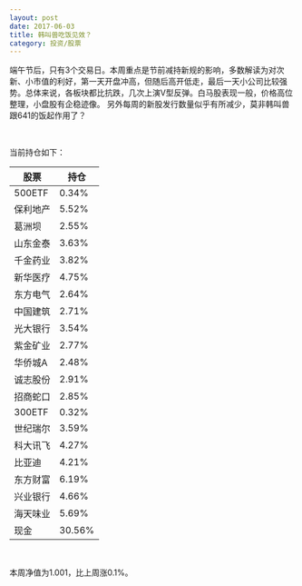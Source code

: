 ```yaml
---
layout: post
date: 2017-06-03
title: 韩叫兽吃饭见效？
category: 投资/股票
---
```

端午节后，只有3个交易日。本周重点是节前减持新规的影响，多数解读为对次新、小市值的利好，第一天开盘冲高，但随后高开低走，最后一天小公司比较强势。总体来说，各板块都比抗跌，几次上演V型反弹。白马股表现一般，价格高位整理，小盘股有企稳迹像。
另外每周的新股发行数量似乎有所减少，莫非韩叫兽跟641的饭起作用了？

<br/>

当前持仓如下：

股票        |持仓
------------|--------
500ETF      |0.34%
保利地产    |5.52%
葛洲坝      |2.55%
山东金泰    |3.63%
千金药业    |3.82%
新华医疗    |4.75%
东方电气    |2.64%
中国建筑    |2.71%
光大银行    |3.54%
紫金矿业    |2.77%
华侨城A     |2.48%
诚志股份    |2.91%
招商蛇口    |2.85%
300ETF      |0.32%
世纪瑞尔    |3.59%
科大讯飞    |4.27%
比亚迪      |4.21%
东方财富    |6.19%
兴业银行    |4.66%
海天味业    |5.69%
现金        |30.56%

<br/>

本周净值为1.001，比上周涨0.1%。
